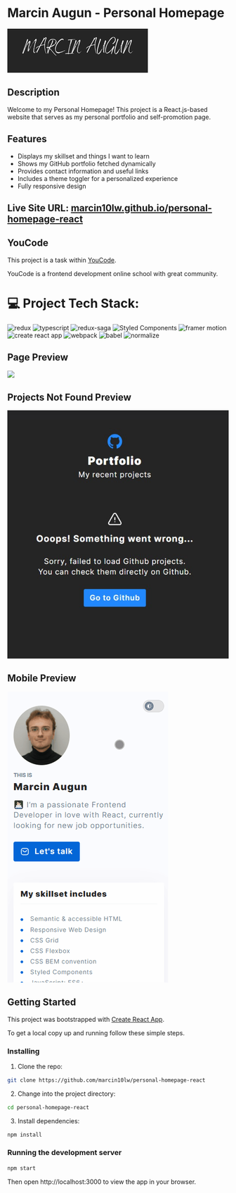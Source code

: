 # Marcin Augun - Personal Homepage

[![](/demo-image.png)](https://marcin10lw.github.io/personal-homepage-react/)

## Description

Welcome to my Personal Homepage! This project is a React.js-based website that serves as my personal portfolio and self-promotion page.

## Features

- Displays my skillset and things I want to learn
- Shows my GitHub portfolio fetched dynamically
- Provides contact information and useful links
- Includes a theme toggler for a personalized experience
- Fully responsive design

## Live Site URL: [marcin10lw.github.io/personal-homepage-react](https://marcin10lw.github.io/personal-homepage-react/)

## YouCode

This project is a task within [YouCode](https://youcode.pl/zostawiam-maila/).

YouCode is a frontend development online school with great community.

# 💻 Project Tech Stack:

![redux](https://img.shields.io/badge/Redux-764ABC.svg?style=for-the-badge&logo=Redux&logoColor=white)
![typescript](https://img.shields.io/badge/TypeScript-3178C6.svg?style=for-the-badge&logo=TypeScript&logoColor=white)
![redux-saga](https://img.shields.io/badge/Redux--Saga-999999.svg?style=for-the-badge&logo=Redux-Saga&logoColor=white)
![Styled Components](https://img.shields.io/badge/styled--components-DB7093?style=for-the-badge&logo=styled-components&logoColor=white)
![framer motion](https://img.shields.io/badge/Framer--Motion-0055FF.svg?style=for-the-badge&logo=Framer&logoColor=white)
![create react app](https://img.shields.io/badge/Create%20React%20App-09D3AC.svg?style=for-the-badge&logo=Create-React-App&logoColor=white)
![webpack](https://img.shields.io/badge/Webpack-8DD6F9.svg?style=for-the-badge&logo=Webpack&logoColor=black)
![babel](https://img.shields.io/badge/Babel-F9DC3E.svg?style=for-the-badge&logo=Babel&logoColor=black)
![normalize](https://img.shields.io/badge/Normalize.css-E3695F.svg?style=for-the-badge&logo=normalizedotcss&logoColor=white)

## Page Preview

![](/personal-homepaget-react-preview.gif)

## Projects Not Found Preview

![](/portfolio-notFound-preview.jpg)

## Mobile Preview

![](/personal-homepaget-react-mobile-preview.gif)

## Getting Started

This project was bootstrapped with [Create React App](https://github.com/facebook/create-react-app).

To get a local copy up and running follow these simple steps.

### Installing

1. Clone the repo:

```bash
git clone https://github.com/marcin10lw/personal-homepage-react
```

2. Change into the project directory:

```bash
cd personal-homepage-react
```

3. Install dependencies:

```bash
npm install
```

### Running the development server

```bash
npm start
```

Then open http://localhost:3000 to view the app in your browser.
